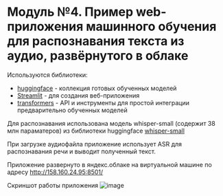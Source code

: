 # Модуль №4. Пример web-приложения машинного обучения для распознавания текста из аудио, развёрнутого в облаке

 Используются библиотеки:

- [huggingface](https://huggingface.co) - коллекция готовых обученных моделей
- [Streamlit](https://streamlit.io/) - для создания веб-приложения
- [transformers](https://huggingface.co/docs/transformers/index) - API и инструменты для простой интеграции предварительно обученных моделей


Для распознавания использована модель whisper-small (содержит  38 млн параматеров) из библиотеки huggingface [whisper-small](https://huggingface.co/openai/whisper-small)

При загрузке аудиофайла приложение использует ASR для распознавания речи и выводит полученный текст.

Приложение развернуто в яндекс.облаке на виртуальной машине по адресу http://158.160.24.95:8501/

Скриншот работы приложения
![image](https://github.com/lmnindzja/speech2textRU/assets/149816540/45bb2905-2c1b-4aa4-a963-8ac78825110f)
